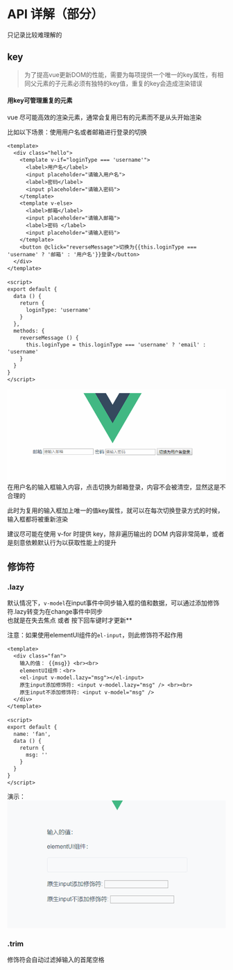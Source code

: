 # API 详解（部分）

只记录比较难理解的

## key
> 为了提高vue更新DOM的性能，需要为每项提供一个唯一的key属性，有相同父元素的子元素必须有独特的key值，重复的key会造成渲染错误

#### 用key可管理重复的元素
vue 尽可能高效的渲染元素，通常会复用已有的元素而不是从头开始渲染

比如以下场景：使用用户名或者邮箱进行登录的切换
```vue
<template>
  <div class="hello">
    <template v-if="loginType === 'username'">
      <label>用户名</label>
      <input placeholder="请输入用户名">
      <label>密码</label>
      <input placeholder="请输入密码">
    </template>
    <template v-else>
      <label>邮箱</label>
      <input placeholder="请输入邮箱">
      <label>密码 </label>
      <input placeholder="请输入密码">
    </template>
    <button @click="reverseMessage">切换为{{this.loginType === 'username' ? '邮箱' : '用户名'}}登录</button>
  </div>
</template>

<script>
export default {
  data () {
    return {
      loginType: 'username'
    }
  },
  methods: {
    reverseMessage () {
      this.loginType = this.loginType === 'username' ? 'email' : 'username'
    }
  }
}
</script>
```
![An image](https://github.com/MY729/blog/raw/gh-pages/img/api详解/api-1.gif)
在用户名的输入框输入内容，点击切换为邮箱登录，内容不会被清空，显然这是不合理的

此时为复用的输入框加上唯一的值key属性，就可以在每次切换登录方式的时候，输入框都将被重新渲染

建议尽可能在使用 v-for 时提供 key，除非遍历输出的 DOM 内容非常简单，或者是刻意依赖默认行为以获取性能上的提升


## 修饰符

### .lazy

  默认情况下，`v-model`在input事件中同步输入框的值和数据，可以通过添加修饰符.lazy转变为在change事件中同步  
  也就是在失去焦点 或者 按下回车键时才更新**

  <font>注意：如果使用elementUI组件的`el-input`，则此修饰符不起作用</font>

``` vue
<template>
  <div class="fan">
    输入的值： {{msg}} <br><br>
    elementUI组件：<br>
    <el-input v-model.lazy="msg"></el-input>
    原生input添加修饰符: <input v-model.lazy="msg" /> <br><br>
    原生input不添加修饰符: <input v-model="msg" />
  </div>
</template>

<script>
export default {
  name: 'fan',
  data () {
    return {
      msg: ''
    }
  }
}
</script>
```
演示：  
![An image](https://github.com/MY729/blog/raw/gh-pages/img/api详解/api-2.gif)

### .trim

修饰符会自动过滤掉输入的首尾空格
